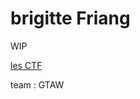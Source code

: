 # brigitte Friang

WIP


[les CTF](https://ctf.challengecybersec.fr/7a144cdc500b28e80cf760d60aca2ed3/)

team : GTAW
